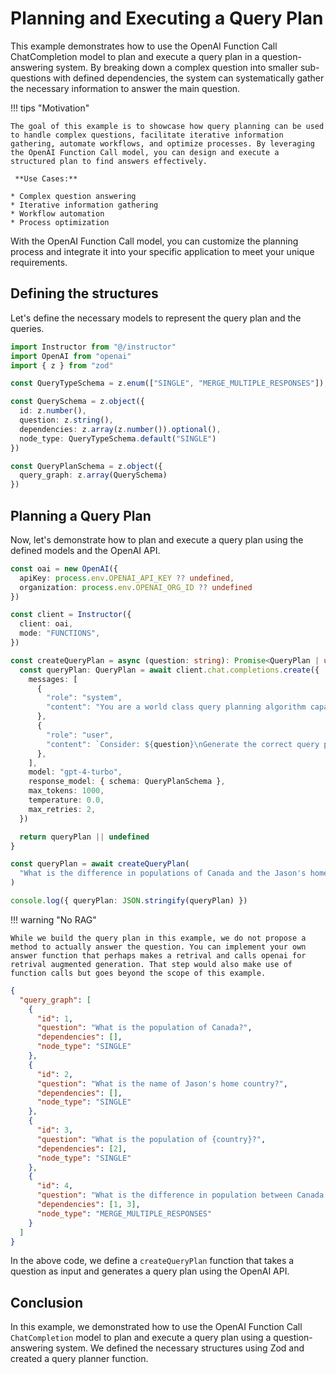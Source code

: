 # Planning and Executing a Query Plan

This example demonstrates how to use the OpenAI Function Call ChatCompletion model to plan and execute a query plan in a question-answering system. By breaking down a complex question into smaller sub-questions with defined dependencies, the system can systematically gather the necessary information to answer the main question.

!!! tips "Motivation"

    The goal of this example is to showcase how query planning can be used to handle complex questions, facilitate iterative information gathering, automate workflows, and optimize processes. By leveraging the OpenAI Function Call model, you can design and execute a structured plan to find answers effectively.

     **Use Cases:**

    * Complex question answering
    * Iterative information gathering
    * Workflow automation
    * Process optimization

With the OpenAI Function Call model, you can customize the planning process and integrate it into your specific application to meet your unique requirements.

## Defining the structures

Let's define the necessary models to represent the query plan and the queries.

```ts
import Instructor from "@/instructor"
import OpenAI from "openai"
import { z } from "zod"

const QueryTypeSchema = z.enum(["SINGLE", "MERGE_MULTIPLE_RESPONSES"]);

const QuerySchema = z.object({
  id: z.number(),
  question: z.string(),
  dependencies: z.array(z.number()).optional(),
  node_type: QueryTypeSchema.default("SINGLE")
})

const QueryPlanSchema = z.object({
  query_graph: z.array(QuerySchema)
})
```

## Planning a Query Plan

Now, let's demonstrate how to plan and execute a query plan using the defined models and the OpenAI API.

```ts
const oai = new OpenAI({
  apiKey: process.env.OPENAI_API_KEY ?? undefined,
  organization: process.env.OPENAI_ORG_ID ?? undefined
})

const client = Instructor({
  client: oai,
  mode: "FUNCTIONS",
})

const createQueryPlan = async (question: string): Promise<QueryPlan | undefined> => {
  const queryPlan: QueryPlan = await client.chat.completions.create({
    messages: [
      {
        "role": "system",
        "content": "You are a world class query planning algorithm capable of breaking apart questions into its dependency queries such that the answers can be used to inform the parent question. Do not answer the questions, simply provide a correct compute graph with good specific questions to ask and relevant dependencies. Before you call the function, think step-by-step to get a better understanding of the problem.",
      },
      {
        "role": "user",
        "content": `Consider: ${question}\nGenerate the correct query plan.`,
      },
    ],
    model: "gpt-4-turbo",
    response_model: { schema: QueryPlanSchema },
    max_tokens: 1000,
    temperature: 0.0,
    max_retries: 2,
  })

  return queryPlan || undefined
}

const queryPlan = await createQueryPlan(
  "What is the difference in populations of Canada and the Jason's home country?"
)

console.log({ queryPlan: JSON.stringify(queryPlan) })
```

!!! warning "No RAG"

    While we build the query plan in this example, we do not propose a method to actually answer the question. You can implement your own answer function that perhaps makes a retrival and calls openai for retrival augmented generation. That step would also make use of function calls but goes beyond the scope of this example.

```json
{
  "query_graph": [
    {
      "id": 1,
      "question": "What is the population of Canada?",
      "dependencies": [],
      "node_type": "SINGLE"
    },
    {
      "id": 2,
      "question": "What is the name of Jason's home country?",
      "dependencies": [],
      "node_type": "SINGLE"
    },
    {
      "id": 3,
      "question": "What is the population of {country}?",
      "dependencies": [2],
      "node_type": "SINGLE"
    },
    {
      "id": 4,
      "question": "What is the difference in population between Canada and {country}?",
      "dependencies": [1, 3],
      "node_type": "MERGE_MULTIPLE_RESPONSES"
    }
  ]
}

```

In the above code, we define a `createQueryPlan` function that takes a question as input and generates a query plan using the OpenAI API.

## Conclusion

In this example, we demonstrated how to use the OpenAI Function Call `ChatCompletion` model to plan and execute a query plan using a question-answering system. We defined the necessary structures using Zod and created a query planner function.
